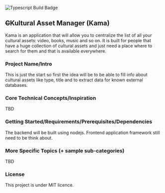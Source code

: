 ![Typescript Build Badge](https://github.com/tlalaux/kama/workflows/Typescript%20Build/badge.svg)

## ~~C~~Kultural Asset Manager (Kama)

Kama is an application that will allow you to centralize the list of all your cultural assets: video, books, music and so on.
It is built for people that have a huge collection of cultural assets and just need a place where to search for them and that is available everywhere.

### Project Name/Intro

This is just the start so first the idea will be to be able to fill info about cultural assets like type, title and to extract data for known external databases.

### Core Technical Concepts/Inspiration

TBD

### Getting Started/Requirements/Prerequisites/Dependencies

The backend will be built using nodejs.
Frontend application framework still need to be think about.

### More Specific Topics (+ sample sub-categories)

TBD

### License

This project is under MIT licence.